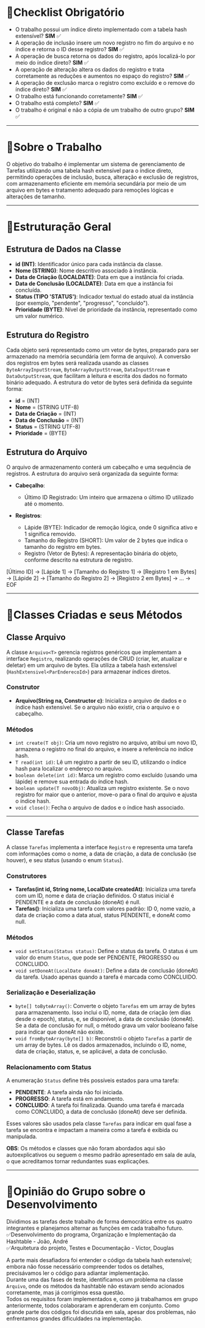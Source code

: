 #  :pushpin:Checklist Obrigatório

- O trabalho possui um índice direto implementado com a tabela hash extensível? **SIM** :white_check_mark:
- A operação de inclusão insere um novo registro no fim do arquivo e no índice e retorna o ID desse registro? **SIM** :white_check_mark:
- A operação de busca retorna os dados do registro, após localizá-lo por meio do índice direto? **SIM** :white_check_mark:
- A operação de alteração altera os dados do registro e trata corretamente as reduções e aumentos no espaço do registro? **SIM** :white_check_mark:
- A operação de exclusão marca o registro como excluído e o remove do índice direto? **SIM** :white_check_mark:
- O trabalho está funcionando corretamente? **SIM** :white_check_mark:
- O trabalho está completo? **SIM** :white_check_mark:
- O trabalho é original e não a cópia de um trabalho de outro grupo? **SIM** :white_check_mark:

---

# :pushpin:Sobre o Trabalho

O objetivo do trabalho é implementar um sistema de gerenciamento de Tarefas utilizando uma tabela hash extensível para o índice direto, permitindo operações de inclusão, busca, alteração e exclusão de registros, com armazenamento eficiente em memória secundária por meio de um arquivo em bytes e tratamento adequado para remoções lógicas e alterações de tamanho.

---

# :pushpin:Estruturação Geral

## Estrutura de Dados na Classe

- **id (INT)**: Identificador único para cada instância da classe.
- **Nome (STRING)**: Nome descritivo associado à instância.
- **Data de Criação (LOCALDATE)**: Data em que a instância foi criada.
- **Data de Conclusão (LOCALDATE)**: Data em que a instância foi concluída.
- **Status (TIPO 'STATUS')**: Indicador textual do estado atual da instância (por exemplo, "pendente", "progresso", "concluído").
- **Prioridade (BYTE)**: Nível de prioridade da instância, representado como um valor numérico.

## Estrutura do Registro

Cada objeto será representado como um vetor de bytes, preparado para ser armazenado na memória secundária (em forma de arquivo). A conversão dos registros em bytes será realizada usando as classes `ByteArrayInputStream`, `ByteArrayOutputStream`, `DataInputStream` e `DataOutputStream`, que facilitam a leitura e escrita dos dados no formato binário adequado. A estrutura do vetor de bytes será definida da seguinte forma:

- **id** = (INT)
- **Nome** = (STRING UTF-8)
- **Data de Criação** = (INT)
- **Data de Conclusão** = (INT)
- **Status** = (STRING UTF-8)
- **Prioridade** = (BYTE)

## Estrutura do Arquivo

O arquivo de armazenamento conterá um cabeçalho e uma sequência de registros. A estrutura do arquivo será organizada da seguinte forma:

- **Cabeçalho**:
  - Último ID Registrado: Um inteiro que armazena o último ID utilizado até o momento.

- **Registros**:
  - Lápide (BYTE): Indicador de remoção lógica, onde 0 significa ativo e 1 significa removido.
  - Tamanho do Registro (SHORT): Um valor de 2 bytes que indica o tamanho do registro em bytes.
  - Registro (Vetor de Bytes): A representação binária do objeto, conforme descrito na estrutura de registro.

[Último ID] -> [Lápide 1] -> [Tamanho do Registro 1] -> [Registro 1 em Bytes] -> [Lápide 2] -> [Tamanho do Registro 2] -> [Registro 2 em Bytes] -> ... -> EOF


---

# :pushpin:Classes Criadas e seus Métodos

## Classe Arquivo

A classe `Arquivo<T>` gerencia registros genéricos que implementam a interface `Registro`, realizando operações de CRUD (criar, ler, atualizar e deletar) em um arquivo de bytes. Ela utiliza a tabela hash extensível (`HashExtensivel<ParEnderecoId>`) para armazenar índices diretos.

### Construtor

- **Arquivo(String na, Constructor<T> c)**: Inicializa o arquivo de dados e o índice hash extensível. Se o arquivo não existir, cria o arquivo e o cabeçalho.

### Métodos

- `int create(T obj)`: Cria um novo registro no arquivo, atribui um novo ID, armazena o registro no final do arquivo, e insere a referência no índice hash.
- `T read(int id)`: Lê um registro a partir de seu ID, utilizando o índice hash para localizar o endereço no arquivo.
- `boolean delete(int id)`: Marca um registro como excluído (usando uma lápide) e remove sua entrada do índice hash.
- `boolean update(T novoObj)`: Atualiza um registro existente. Se o novo registro for maior que o anterior, move-o para o final do arquivo e ajusta o índice hash.
- `void close()`: Fecha o arquivo de dados e o índice hash associado.

---

## Classe Tarefas

A classe `Tarefas` implementa a interface `Registro` e representa uma tarefa com informações como o nome, a data de criação, a data de conclusão (se houver), e seu status (usando o enum `Status`).

### Construtores

- **Tarefas(int id, String nome, LocalDate createdAt)**: Inicializa uma tarefa com um ID, nome e data de criação definidos. O status inicial é PENDENTE e a data de conclusão (doneAt) é null.
- **Tarefas()**: Inicializa uma tarefa com valores padrão: ID 0, nome vazio, a data de criação como a data atual, status PENDENTE, e doneAt como null.

### Métodos

- `void setStatus(Status status)`: Define o status da tarefa. O status é um valor do enum `Status`, que pode ser PENDENTE, PROGRESSO ou CONCLUIDO.
- `void setDoneAt(LocalDate doneAt)`: Define a data de conclusão (doneAt) da tarefa. Usado apenas quando a tarefa é marcada como CONCLUIDO.

### Serialização e Deserialização

- `byte[] toByteArray()`: Converte o objeto `Tarefas` em um array de bytes para armazenamento. Isso inclui o ID, nome, data de criação (em dias desde o epoch), status, e, se disponível, a data de conclusão (doneAt). Se a data de conclusão for null, o método grava um valor booleano false para indicar que doneAt não existe.
- `void fromByteArray(byte[] b)`: Reconstrói o objeto `Tarefas` a partir de um array de bytes. Lê os dados armazenados, incluindo o ID, nome, data de criação, status, e, se aplicável, a data de conclusão.

### Relacionamento com Status

A enumeração `Status` define três possíveis estados para uma tarefa:

- **PENDENTE**: A tarefa ainda não foi iniciada.
- **PROGRESSO**: A tarefa está em andamento.
- **CONCLUIDO**: A tarefa foi finalizada. Quando uma tarefa é marcada como CONCLUIDO, a data de conclusão (doneAt) deve ser definida.

Esses valores são usados pela classe `Tarefas` para indicar em qual fase a tarefa se encontra e impactam a maneira como a tarefa é exibida ou manipulada.

**OBS**: Os métodos e classes que não foram abordados aqui são autoexplicativos ou seguem o mesmo padrão apresentado em sala de aula, o que acreditamos tornar redundantes suas explicações.

---

# :pushpin:Opinião do Grupo sobre o Desenvolvimento

Dividimos as tarefas deste trabalho de forma democrática entre os quatro integrantes e planejamos alternar as funções em cada trabalho futuro.  
:white_check_mark:Desenvolvimento do programa, Organização e Implementação da Hashtable - João, André  
:white_check_mark:Arquitetura do projeto, Testes e Documentação - Victor, Douglas  

A parte mais desafiadora foi entender o código da tabela hash extensível; embora não fosse necessário compreender todos os detalhes, precisávamos ler o código para adiantar implementação.  
Durante uma das fases de teste, identificamos um problema na classe `Arquivo`, onde os métodos da hashtable não estavam sendo acionados corretamente, mas já corrigimos essa questão.  
Todos os requisitos foram implementados e, como já trabalhamos em grupo anteriormente, todos colaboraram e aprenderam em conjunto. Como grande parte dos códigos foi discutida em sala, apesar dos problemas, não enfrentamos grandes dificuldades na implementação.
